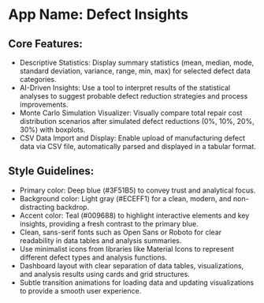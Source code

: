 # **App Name**: Defect Insights

## Core Features:

- Descriptive Statistics: Display summary statistics (mean, median, mode, standard deviation, variance, range, min, max) for selected defect data categories.
- AI-Driven Insights: Use a tool to interpret results of the statistical analyses to suggest probable defect reduction strategies and process improvements.
- Monte Carlo Simulation Visualizer: Visually compare total repair cost distribution scenarios after simulated defect reductions (0%, 10%, 20%, 30%) with boxplots.
- CSV Data Import and Display: Enable upload of manufacturing defect data via CSV file, automatically parsed and displayed in a tabular format.

## Style Guidelines:

- Primary color: Deep blue (#3F51B5) to convey trust and analytical focus.
- Background color: Light gray (#ECEFF1) for a clean, modern, and non-distracting backdrop.
- Accent color: Teal (#009688) to highlight interactive elements and key insights, providing a fresh contrast to the primary blue.
- Clean, sans-serif fonts such as Open Sans or Roboto for clear readability in data tables and analysis summaries.
- Use minimalist icons from libraries like Material Icons to represent different defect types and analysis functions.
- Dashboard layout with clear separation of data tables, visualizations, and analysis results using cards and grid structures.
- Subtle transition animations for loading data and updating visualizations to provide a smooth user experience.